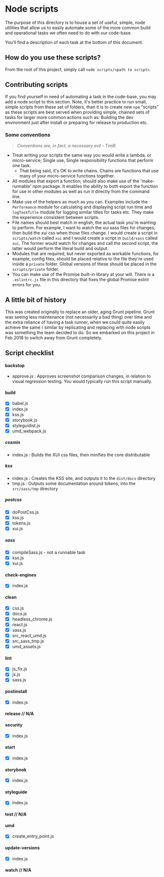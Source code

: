 # Node scripts

The purpose of this directory is to house a set of useful, simple, node utilities that allow us to easily automate some of the more common build and operational tasks we often need to do with our code-base.

You'll find a description of each task at the bottom of this document.

## How do you use these scripts?

From the root of this project, simply call `node scripts/<path to script>`.

## Contributing scripts

If you find yourself in need of automating a task in the code-base, you may add a node script to this section. Note, it's better practice to run small, simple scripts from these set of folders, than it is to create new `npm` "scripts" as these scripts are best served when providing simple, chained sets of tasks for larger more common actions such as: Building the dev environment just after install or preparing for release to production etc.

### Some conventions

> *Conventions are, in fact, a necessary evil* - TimR

- Treat writing your scripts the same way you would write a lambda, or micro-service; Single use, Single responsibility functions that perform one task.
  - That being said, it's OK to write chains. Chains are functions that use many of your micro-service functions together.
- All modules that export a function, should also make use of the 'make-runnable' npm package. It enables the ability to both export the function for use in other modules as well as run it directly from the command line.
- Make use of the helpers as much as you can. Examples include the `Performance` module for calculating and displaying script run time and `logTaskTitle` module for logging similar titles for tasks etc. They make the experience consistent between scripts.
- File names should best match in english, the actual task you're wanting to perform. For example, I want to watch the xui sass files for changes, then build the xui css when those files change. I would create a script in `scripts/watch` called `xui` and I would create a script in `build/sass` called `xui`. The former would watch for changes and call the second script, the latter would perform the literal build and output.
- Modules that are required, but never exported as workable functions, for example, config files, should be placed relative to the file they're used inside a `private` folder. Global versions of these should be placed in the `scripts/private` folder.
- You can make use of the Promise built-in library at your will. There is a `.eslintrc.js` file in this directory that fixes the global Promise eslint errors for you.

## A little bit of history

This was created originally to replace an older, aging Grunt pipeline. Grunt was seeing less maintenance (not necessarily a bad thing) over time and the extra reliance of having a task runner, when we could quite easily achieve the same / similar by replicating and replacing with node scripts was something the team decided to do. So we embarked on this project in Feb 2018 to switch away from Grunt completely.

## Script checklist

#### backstop
- approve.js : Approves screenshot comparison changes, in relation to visual regression testing. You would typically run this script manually.

#### build
- [x] babel.js
- [x] index.js
- [x] kss.js
- [x] storybook.js
- [x] styleguidist.js
- [x] umd_webpack.js
##### cssmin
- index.js : Builds the XUI css files, then minifies the core distributable
##### kss
- index.js : Creates the KSS site, and outputs it to the `dist/docs` directory
- tmp.js : Outputs some documentation around tokens, into the `src/sass/tmp` directory
##### postcss
- [x] doPostCss.js
- [x] kss.js
- [x] tokens.js
- [x] xui.js
##### sass
- [x] compileSass.js - not a runnable task
- [x] kss.js
- [x] xui.js

#### check-engines
- [x] index.js

#### clean
- [x] css.js
- [x] docs.js
- [x] headless_chrome.js
- [x] react.js
- [x] sass.js
- [x] src_react_umd.js
- [x] src_sass_tmp.js
- [x] umd_assets.js

#### lint
- [x] js_fix.js
- [x] js.js
- [x] sass.js

#### postinstall
- [x] index.js

#### release // N/A

#### security
- [x] index.js

#### start
- [x] index.js

#### storybook
- [x] index.js

#### styleguide
- [x] index.js

#### test // N/A

#### umd
- [x] create_entry_point.js

#### update-versions
- [x] index.js

#### watch // N/A
